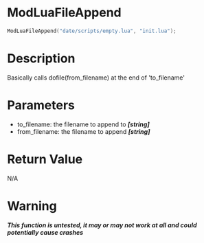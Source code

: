# ModLuaFileAppend

```lua
ModLuaFileAppend("date/scripts/empty.lua", "init.lua");
```

# Description

Basically calls dofile(from_filename) at the end of 'to_filename'

# Parameters

- to_filename: the filename to append to ***[string]***
- from_filename: the filename to append ***[string]***

# Return Value

N/A

# Warning

***This function is untested, it may or may not work at all and could potentially cause crashes***
